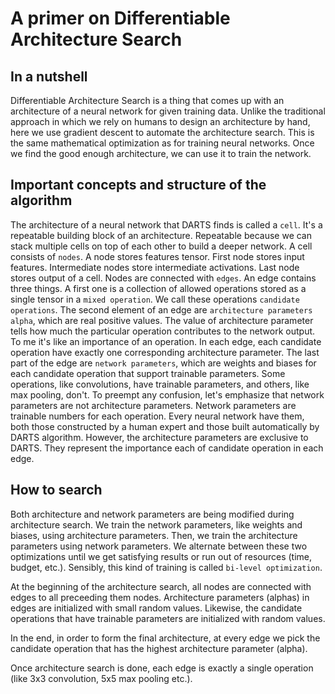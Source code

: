 # A primer on Differentiable Architecture Search

## In a nutshell

Differentiable Architecture Search is a thing that comes up with an architecture of a neural network for given training data. Unlike the traditional approach in which we rely on humans to design an architecture by hand, here we use gradient descent to automate the architecture search. This is the same mathematical optimization as for training neural networks. Once we find the good enough architecture, we can use it to train the network.

## Important concepts and structure of the algorithm

The architecture of a neural network that DARTS finds is called a `cell`. It's a repeatable building block of an architecture. Repeatable because we can stack multiple cells on top of each other to build a deeper network. A cell consists of `nodes`. A node stores features tensor. First node stores input features. Intermediate nodes store intermediate activations. Last node stores output of a cell. Nodes are connected with `edges`. An edge contains three things. A first one is a collection of allowed operations stored as a single tensor in a `mixed operation`. We call these operations `candidate operations`. The second element of an edge are `architecture parameters` `alpha`, which are real positive values. The value of architecture parameter tells how much the particular operation contributes to the network output. To me it's like an importance of an operation. In each edge, each candidate operation have exactly one corresponding architecture parameter. The last part of the edge are `network parameters`, which are weights and biases for each candidate operation that support trainable parameters. Some operations, like convolutions, have trainable parameters, and others, like max pooling, don't. To preempt any confusion, let's emphasize that network parameters are not architecture parameters. Network parameters are trainable numbers for each operation. Every neural network have them, both those constructed by a human expert and those built automatically by DARTS algorithm. However, the architecture parameters are exclusive to DARTS. They represent the importance each of candidate operation in each edge.

## How to search

Both architecture and network parameters are being modified during architecture search. We train the network parameters, like weights and biases, using architecture parameters. Then, we train the architecture parameters using network parameters. We alternate between these two optimizations until we get satisfying results or run out of resources (time, budget, etc.). Sensibly, this kind of training is called `bi-level optimization`.

At the beginning of the architecture search, all nodes are connected with edges to all preceeding them nodes. Architecture parameters (alphas) in edges are initialized with small random values. Likewise, the candidate operations that have trainable parameters are initialized with random values.

In the end, in order to form the final architecture, at every edge we pick the candidate operation that has the highest architecture parameter (alpha).

Once architecture search is done, each edge is exactly a single operation (like 3x3 convolution, 5x5 max pooling etc.).
